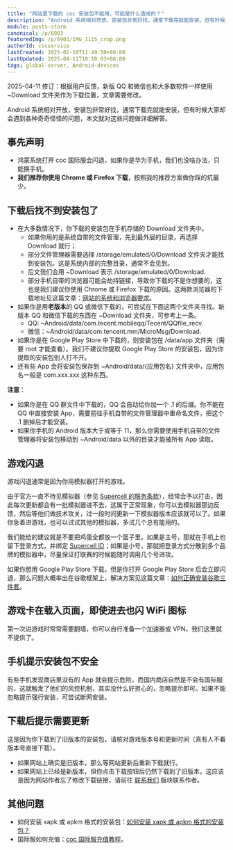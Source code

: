 ```yaml
---
title: "网站里下载的 coc 安装包不能用，可能是什么造成的？"
description: "Android 系统相对开放，安装包非常好找，通常下载完就能安装，但有时候大家却会遇到各种奇奇怪怪的问题，本文就对这些问题做详细解答。"
module: posts-storm
canonical: /p/6903
featuredImg: /p/6903/IMG_1115_crop.png
authorId: cocservice
lastCreated: 2025-02-10T11:49:50+08:00
lastUpdated: 2025-04-11T10:10:03+08:00
tags: global-server, Android-devices
---
```


<PostHistory>
2025-04-11 修订：根据用户反馈，新版 QQ 和微信也和大多数软件一样使用 ~Download 文件夹作为下载位置，文章需要修改。
</PostHistory>

Android 系统相对开放，安装包非常好找，通常下载完就能安装，但有时候大家却会遇到各种奇奇怪怪的问题，本文就对这些问题做详细解答。

## 事先声明

- 鸿蒙系统打开 coc 国际服会闪退，如果你是华为手机，我们也没啥办法，只能换手机。
- **我们推荐你使用 Chrome 或 Firefox 下载**，按照我的推荐方案做你踩的坑最少。

## 下载后找不到安装包了

- 在大多数情况下，你下载的安装包在手机存储的 Download 文件夹中。
    - 如果你用的是系统自带的文件管理，先到最外层的目录，再选择 Download 就行；
    - 部分文件管理器需要选择 <span style="word-wrap: break-word">/storage/emulated/0/Download</span> 文件夹才能找到安装包。这是系统内部的完整目录，通常不会见到。
    - 后文我们会用 ~Download 表示 <span style="word-wrap: break-word">/storage/emulated/0/Download</span>.
    - 部分手机自带的浏览器可能会劫持链接，导致你下载的不是你想要的，这也是我们建议你使用 Chrome 或 Firefox 下载的原因。这两款浏览器的下载地址见这篇文章：[网站的系统和浏览器要求](/p/1828)。
- 如果你是用**老版本**的 QQ 或微信下载的，可尝试在下面这两个文件夹寻找。新版本 QQ 和微信下载的东西在 ~Download 文件夹，可参考上一条。
    - QQ: <span style="word-wrap: break-word">~Android/data/com.tecent.mobileqq/Tecent/QQfile_recv</span>.
    - 微信：<span style="word-wrap: break-word">~Android/data/com.tencent.mm/MicroMsg/Download</span>.
- 如果你是在 Google Play Store 中下载的，则安装包在 /data/app 文件夹（需要 root 才能查看）。我们不建议你提取 Google Play Store 的安装包，因为你提取的安装包别人打不开。
- 还有些 App 会将安装包保存到 ~Android/data/{应用包名} 文件夹中，应用包名一般是 com.xxx.xxx 这种东西。

**注意**：

- 如果你是在 QQ 群文件中下载的，QQ 会自动给你加一个 .1 的后缀。你不能在 QQ 中直接安装 App，需要前往手机自带的文件管理器中重命名文件，把这个 .1 删掉后才能安装。
- 如果你手机的 Android 版本大于或等于 11，那么你需要使用手机自带的文件管理器将安装包移动到 ~Android/data 以外的目录才能被所有 App 读取。

## 游戏闪退

游戏闪退通常是因为你用模拟器打开的游戏。

由于官方一直不待见模拟器（参见 [Supercell 的服务条款](https://supercell.com/en/terms-of-service/cn/)），经常会予以打击，因此每次更新都会有一批模拟器进不去，这属于正常现象，你可以去模拟器那边反馈，然后等他们做技术攻关，过一段时间更新一下模拟器版本应该就可以了。如果你急着进游戏，也可以试试其他的模拟器，多试几个总有能用的。

<Pic src="/p/6605/IMG_1115.png" width="1170" height="2532" alt="" maxWidth="390px" />

我们能给的建议就是不要把鸡蛋全都放一个篮子里。如果是主号，那就在手机上也留下登录方式，并绑定
<a href="/p/3114">Supercell ID</a>；如果是小号，那就把登录方式分散到多个品牌的模拟器中，尽量保证打联赛的时候能随时调用几个号进攻。

如果你想用 Google Play Store 下载，但是你打开 Google Play Store 后会立即闪退，那么问题大概率出在谷歌框架上，解决方案见这篇文章：[如何正确安装谷歌三件套](/p/6844)。

## 游戏卡在载入页面，即使进去也闪 WiFi 图标

第一次进游戏时常常需要翻墙，你可以自行准备一个加速器或 VPN，我们这里就不提供了。

## 手机提示安装包不安全

有些手机发现商店里没有的 App 就会提示危险，而国内商店自然是不会有国际服的，这就触发了他们的风控机制，其实没什么好担心的，忽略提示即可。如果不能忽略提示强行安装，可尝试断网安装。

## 下载后提示需要更新

这是因为你下载到了旧版本的安装包，请核对游戏版本号和更新时间（真有人不看版本号直接下载）。

- 如果网站上确实是旧版本，那么等网站更新后重新下载就行。
- 如果网站上已经是新版本，但你点击下载按钮后仍然下载到了旧版本，这应该是因为网站作者忘了修改下载链接，请前往 [联系我们](/faq) 版块联系作者。

## 其他问题

- 如何安装 xapk 或 apkm 格式的安装包：[如何安装 xapk 或 apkm 格式的安装包？](/p/6665)
- 国际服如何充值：[coc 国际服充值教程](/p/6725)。